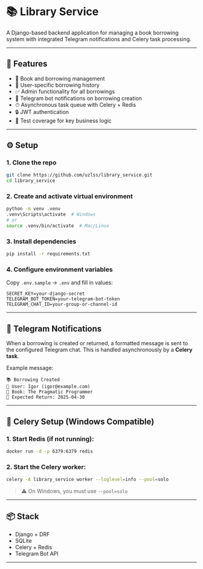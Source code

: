 # 📚 Library Service

A Django-based backend application for managing a book borrowing system with integrated Telegram notifications and Celery task processing.

---

## 🚀 Features

- 📖 Book and borrowing management
- 👤 User-specific borrowing history
- ✅ Admin functionality for all borrowings
- 🔔 Telegram bot notifications on borrowing creation
- ⏱ Asynchronous task queue with Celery + Redis
- 🔒 JWT authentication
- 🧪 Test coverage for key business logic

---

## ⚙️ Setup

### 1. Clone the repo

```sh
git clone https://github.com/uzlss/library_service.git
cd library_service
```

### 2. Create and activate virtual environment

```sh
python -m venv .venv
.venv\Scripts\activate  # Windows
# or
source .venv/bin/activate  # Mac/Linux
```

### 3. Install dependencies

```sh
pip install -r requirements.txt
```

### 4. Configure environment variables

Copy `.env.sample` → `.env` and fill in values:

```env
SECRET_KEY=your-django-secret
TELEGRAM_BOT_TOKEN=your-telegram-bot-token
TELEGRAM_CHAT_ID=your-group-or-channel-id
```

---
## 🔔 Telegram Notifications

When a borrowing is created or returned, a formatted message is sent to the configured Telegram chat. This is handled asynchronously by a **Celery task**.

Example message:

```
📚 Borrowing Created
👤 User: Igor (igor@example.com)
📖 Book: The Pragmatic Programmer
📅 Expected Return: 2025-04-30
```
---

## 🧵 Celery Setup (Windows Compatible)

### 1. Start Redis (if not running):

```bash
docker run -d -p 6379:6379 redis
```

### 2. Start the Celery worker:

```bash
celery -A library_service worker --loglevel=info --pool=solo
```

> ⚠️ On Windows, you must use `--pool=solo`

---
## 📦 Stack

- Django + DRF
- SQLite
- Celery + Redis
- Telegram Bot API

---
